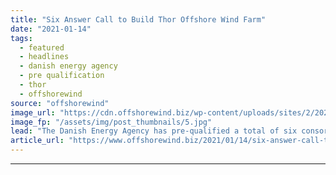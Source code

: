 ```yaml
---
title: "Six Answer Call to Build Thor Offshore Wind Farm"
date: "2021-01-14"
tags: 
  - featured
  - headlines
  - danish energy agency
  - pre qualification
  - thor
  - offshorewind
source: "offshorewind"
image_url: "https://cdn.offshorewind.biz/wp-content/uploads/sites/2/2021/01/14093004/Six-Answer-Call-to-Build-Thor-Offshore-Wind-Farm.jpg"
image_fp: "/assets/img/post_thumbnails/5.jpg"
lead: "The Danish Energy Agency has pre-qualified a total of six consortia and companies to"
article_url: "https://www.offshorewind.biz/2021/01/14/six-answer-call-to-build-thor-offshore-wind-farm/"
---
```


---

